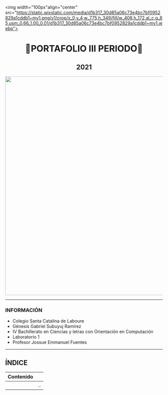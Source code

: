 <img width="100px"align="center" src="https://static.wixstatic.com/media/d1b317_30d85a06c73e4bc7bf0952829a1cddb1~mv1.png/v1/crop/x_0,y_4,w_775,h_349/fill/w_408,h_172,al_c,q_85,usm_0.66_1.00_0.01/d1b317_30d85a06c73e4bc7bf0952829a1cddb1~mv1.webp">
<h1 align= "center">
🔮PORTAFOLIO III PERIODO🔮
</h1>
<h2 align="center">
2021
</h2>
<img width="700px" src="https://definicion.de/wp-content/uploads/2008/03/computadora-1.jpg">

------------

### INFORMACIÓN

- Colegio Santa Catalina de Laboure
- Génesis Gabriel Subuyuj Ramírez
- IV Bachillerato en Ciencias y letras con Orientación en Computación
- Laboratorio 1
- Profesor Jossue Emmanuel Fuentes

------------

## ÍNDICE

|  Contenido |   |
| ------------ | ------------ |
|   | .. |
